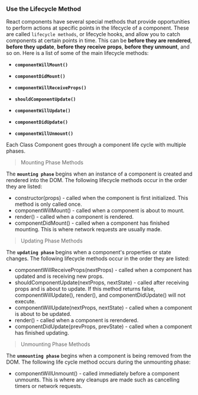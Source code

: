 ### Use the Lifecycle Method 

React components have several special methods that provide opportunities to perform actions at specific points 
in the lifecycle of a component. These are called `lifecycle methods`, or lifecycle hooks, and allow you to catch components 
at certain points in time. This can be **before they are rendered**, **before they update**, **before they receive props**, **before they unmount**, and so on. Here is a list of some of the main lifecycle methods:

* **`componentWillMount()`**

* **`componentDidMount()`**

* **`componentWillReceiveProps()`**

* **`shouldComponentUpdate()`**

* **`componentWillUpdate()`**

* **`componentDidUpdate()`**

* **`componentWillUnmount()`**


Each Class Component goes through a component life cycle with multiple phases. 

> Mounting Phase Methods

The **`mounting phase`** begins when an instance of a component is created and rendered into the DOM. The following lifecycle methods occur in the order they are listed:

   * constructor(props) - called when the component is first initialized. This method is only called once.
   * componentWillMount() - called when a component is about to mount.
   * render() - called when a component is rendered.
   * componentDidMount() - called when a component has finished mounting. This is where network requests are usually made.

> Updating Phase Methods

The **`updating phase`** begins when a component's properties or state changes. The following lifecycle methods occur in the order they are listed:

   * componentWillReceiveProps(nextProps) - called when a component has updated and is receiving new props.
   * shouldComponentUpdate(nextProps, nextState) - called after receiving props and is about to update. If this method returns false, componentWillUpdate(), render(), and componentDidUpdate() will not execute.
   * componentWillUpdate(nextProps, nextState) - called when a component is about to be updated.
   * render() - called when a component is rerendered.
   * componentDidUpdate(prevProps, prevState) - called when a component has finished updating.

> Unmounting Phase Methods

The **`unmounting phase`** begins when a component is being removed from the DOM. The following life cycle method occurs during the unmounting phase:

   * componentWillUnmount() - called immediately before a component unmounts. This is where any cleanups are made such as cancelling timers or network requests.

